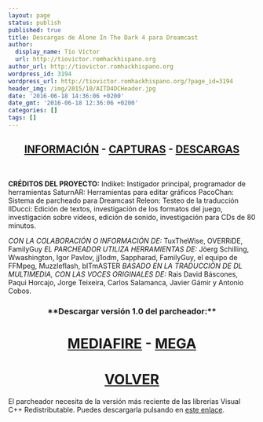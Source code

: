 ```yaml
---
layout: page
status: publish
published: true
title: Descargas de Alone In The Dark 4 para Dreamcast
author:
  display_name: Tío Víctor
  url: http://tiovictor.romhackhispano.org
author_url: http://tiovictor.romhackhispano.org
wordpress_id: 3194
wordpress_url: http://tiovictor.romhackhispano.org/?page_id=3194
header_img: /img/2015/10/AITD4DCHeader.jpg
date: '2016-06-18 14:36:06 +0200'
date_gmt: '2016-06-18 12:36:06 +0200'
categories: []
tags: []
---
```

<h2 style="text-align: center;"><strong><a href="http://tiovictor.romhackhispano.org/alone-in-the-dark-dc/informacion/">INFORMACIÓN</a> - <a href="http://tiovictor.romhackhispano.org/alone-in-the-dark-dc/capturas/">CAPTURAS</a> - <a href="http://tiovictor.romhackhispano.org/alone-in-the-dark-dc/descargar/">DESCARGAS</a></strong></h2><br />

**CRÉDITOS DEL PROYECTO:**
Indiket: Instigador principal, programador de herramientas
SaturnAR: Herramientas para editar gráficos
PacoChan: Sistema de parcheado para Dreamcast
Releon: Testeo de la traducción
IlDucci: Edición de textos, investigación de los formatos del juego, investigación sobre vídeos, edición de sonido, investigación para CDs de 80 minutos.

*CON LA COLABORACIÓN O INFORMACIÓN DE:*
TuxTheWise, OVERRiDE, FamilyGuy
*EL PARCHEADOR UTILIZA HERRAMIENTAS DE:*
Jöerg Schilling, Wwashington, Igor Pavlov, jj1odm, Sappharad, FamilyGuy, el equipo de FFMpeg, Muzzleflash, bITmASTER
*BASADO EN LA TRADUCCIÓN DE DL MULTIMEDIA, CON LAS VOCES ORIGINALES DE:*
Rais David Báscones, Paqui Horcajo, Jorge Teixeira, Carlos Salamanca, Javier Gámir y Antonio Cobos.

<h3 style="text-align: center;">**Descargar versión 1.0 del parcheador:**</h3>

<h1 style="text-align: center;"><strong><a href="http://www.mediafire.com/download/2f3rkykay0ycu8s/AloneInTheDark4Espa%C3%B1olDreamcast10.7z">MEDIAFIRE</a> - <a href="https://mega.nz/#!QRtljCAI!uziMgr5PCxNO76JPasHLLBjvybA8bifRNucl4qZ5n04">MEGA</a></strong></h1>

<h1 style="text-align: center;"><strong><a href="http://tiovictor.romhackhispano.org/alone-in-the-dark-dc/">VOLVER</a></strong></h1>

El parcheador necesita de la versión más reciente de las librerías Visual C++ Redistributable. Puedes descargarla pulsando en <a href="https://www.microsoft.com/es-ES/download/details.aspx?id=48145">este enlace</a>.
